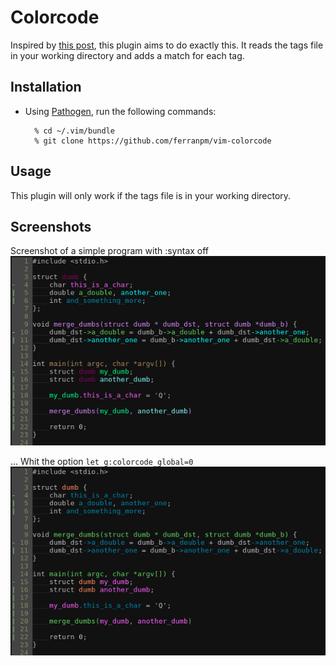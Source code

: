 # Colorcode
Inspired by [this post](https://medium.com/programming-ideas-tutorial-and-experience/3a6db2743a1e), this plugin aims to do exactly this. It reads the tags file in your working directory and adds a match for each tag.

## Installation

* Using [Pathogen](https://github.com/tpope/vim-pathogen), run the following commands:

        % cd ~/.vim/bundle
        % git clone https://github.com/ferranpm/vim-colorcode

## Usage

This plugin will only work if the tags file is in your working directory.

## Screenshots

Screenshot of a simple program with :syntax off
![Screenshot\_1](screenshot_1.jpg)

... Whit the option `let g:colorcode_global=0`
![Screenshot\_2](screenshot_2.jpg)
